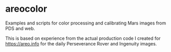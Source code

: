 # areocolor
Examples and scripts for color processing and calibrating Mars images from PDS and web.

This is based on experience from the actual production code I created for https://areo.info for the daily Perseverance Rover and Ingenuity images.
